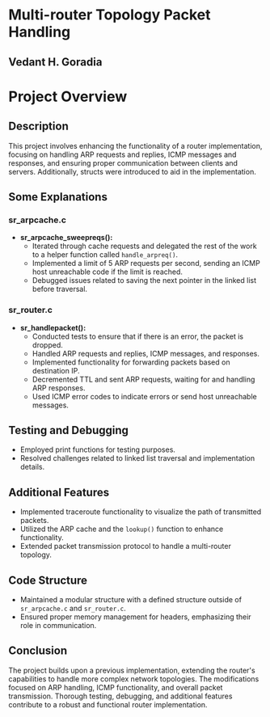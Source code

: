 # Multi-router Topology Packet Handling

## Vedant H. Goradia

# Project Overview

## Description

This project involves enhancing the functionality of a router implementation, focusing on handling ARP requests and replies, ICMP messages and responses, and ensuring proper communication between clients and servers. Additionally, structs were introduced to aid in the implementation.

## Some Explanations

### sr_arpcache.c
- **sr_arpcache_sweepreqs():**
  - Iterated through cache requests and delegated the rest of the work to a helper function called `handle_arpreq()`.
  - Implemented a limit of 5 ARP requests per second, sending an ICMP host unreachable code if the limit is reached.
  - Debugged issues related to saving the next pointer in the linked list before traversal.

### sr_router.c
- **sr_handlepacket():**
  - Conducted tests to ensure that if there is an error, the packet is dropped.
  - Handled ARP requests and replies, ICMP messages, and responses.
  - Implemented functionality for forwarding packets based on destination IP.
  - Decremented TTL and sent ARP requests, waiting for and handling ARP responses.
  - Used ICMP error codes to indicate errors or send host unreachable messages.

## Testing and Debugging
- Employed print functions for testing purposes.
- Resolved challenges related to linked list traversal and implementation details.

## Additional Features
- Implemented traceroute functionality to visualize the path of transmitted packets.
- Utilized the ARP cache and the `lookup()` function to enhance functionality.
- Extended packet transmission protocol to handle a multi-router topology.

## Code Structure
- Maintained a modular structure with a defined structure outside of `sr_arpcache.c` and `sr_router.c`.
- Ensured proper memory management for headers, emphasizing their role in communication.

## Conclusion
The project builds upon a previous implementation, extending the router's capabilities to handle more complex network topologies. The modifications focused on ARP handling, ICMP functionality, and overall packet transmission. Thorough testing, debugging, and additional features contribute to a robust and functional router implementation.
